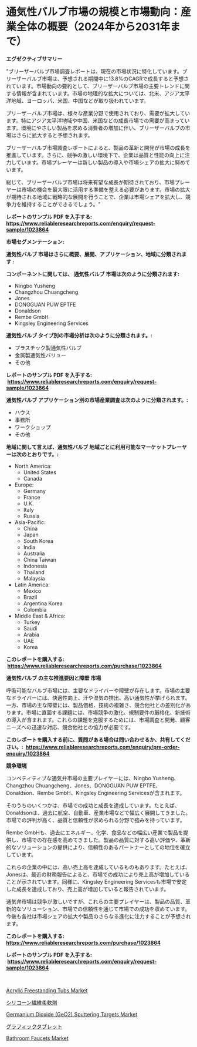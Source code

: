 <p><h1>通気性バルブ市場の規模と市場動向：産業全体の概要（2024年から2031年まで）</h1></p><p><strong>エグゼクティブサマリー</strong></p>
<p><p>"ブリーザーバルブ市場調査レポートは、現在の市場状況に特化しています。ブリーザーバルブ市場は、予想される期間中に13.8%のCAGRで成長すると予想されています。市場動向の要約として、ブリーザーバルブ市場の主要トレンドに関する情報が含まれています。市場の地理的な拡大については、北米、アジア太平洋地域、ヨーロッパ、米国、中国などが取り扱われています。</p><p>ブリーザーバルブ市場は、様々な産業分野で使用されており、需要が拡大しています。特にアジア太平洋地域や中国、米国などの成長市場での需要が高まっています。環境にやさしい製品を求める消費者の増加に伴い、ブリーザーバルブの市場はさらに拡大すると予想されます。</p><p>ブリーザーバルブ市場調査レポートによると、製品の革新と開発が市場の成長を推進しています。さらに、競争の激しい環境下で、企業は品質と性能の向上に注力しています。市場プレーヤーは新しい製品の導入や市場シェアの拡大に努めています。</p><p>総じて、ブリーザーバルブ市場は将来有望な成長が期待されており、市場プレーヤーは市場の機会を最大限に活用する準備を整える必要があります。市場の拡大が期待される地域に戦略的な展開を行うことで、企業は市場シェアを拡大し、競争力を維持することができるでしょう。"</p></p>
<p><strong>レポートのサンプル PDF を入手する: <a href="https://www.reliableresearchreports.com/enquiry/request-sample/1023864">https://www.reliableresearchreports.com/enquiry/request-sample/1023864</a></strong></p>
<p><strong>市場セグメンテーション:</strong></p>
<p><strong> 通気性バルブ 市場はさらに概要、展開、アプリケーション、地域に分類されます :</strong></p>
<p><strong>コンポーネントに関しては、 通気性バルブ 市場は次のように分類されます: &nbsp;</strong></p>
<p><ul><li>Ningbo Yusheng</li><li>Changzhou Chuangcheng</li><li>Jones</li><li>DONGGUAN PUW EPTFE</li><li>Donaldson</li><li>Rembe GmbH</li><li>Kingsley Engineering Services</li></ul></p>
<p><strong> 通気性バルブ タイプ別の市場分析は次のように分類されます。:</strong></p>
<p><ul><li>プラスチック製通気性バルブ</li><li>金属製通気性バリュー</li><li>その他</li></ul></p>
<p><strong>レポートのサンプル PDF を入手する: &nbsp;<a href="https://www.reliableresearchreports.com/enquiry/request-sample/1023864">https://www.reliableresearchreports.com/enquiry/request-sample/1023864</a></strong></p>
<p><strong> 通気性バルブ アプリケーション別の市場産業調査は次のように分類されます。:</strong></p>
<p><ul><li>ハウス</li><li>事務所</li><li>ワークショップ</li><li>その他</li></ul></p>
<p><strong>地域に関して言えば、通気性バルブ 地域ごとに利用可能なマーケットプレーヤーは次のとおりです。:</strong></p>
<p><ul>
    <li>
        North America:
        <ul>
            <li>United States</li>
            <li>Canada</li>
        </ul>
    </li>
    <li>
        Europe:
        <ul>
            <li>Germany</li>
            <li>France</li>
            <li>U.K.</li>
            <li>Italy</li>
            <li>Russia</li>
        </ul>
    </li>
    <li>
        Asia-Pacific:
        <ul>
            <li>China</li>
            <li>Japan</li>
            <li>South Korea</li>
            <li>India</li>
            <li>Australia</li>
            <li>China Taiwan</li>
            <li>Indonesia</li>
            <li>Thailand</li>
            <li>Malaysia</li>
        </ul>
    </li>
    <li>
        Latin America:
        <ul>
            <li>Mexico</li>
            <li>Brazil</li>
            <li>Argentina Korea</li>
            <li>Colombia</li>
        </ul>
    </li>
    <li>
        Middle East & Africa:
        <ul>
            <li>Turkey</li>
            <li>Saudi</li>
            <li>Arabia</li>
            <li>UAE</li>
            <li>Korea</li>
        </ul>
    </li>
    </ul></p>
<p><strong>このレポートを購入する: &nbsp;<a href="https://www.reliableresearchreports.com/purchase/1023864">https://www.reliableresearchreports.com/purchase/1023864</a></strong></p>
<p><strong>通気性バルブ の主な推進要因と障壁 市場</strong></p>
<p><p>呼吸可能なバルブ市場には、主要なドライバーや障壁が存在します。市場の主要なドライバーには、快適性向上、汗や湿気の排出、高い通気性が挙げられます。一方、市場の主な障壁には、製品価格、技術の複雑さ、競合他社との差別化があります。市場に直面する課題には、市場競争の激化、規制要件の厳格化、新技術の導入が含まれます。これらの課題を克服するためには、市場調査と開発、顧客ニーズへの迅速な対応、競合他社との協力が必要です。</p></p>
<p><strong>このレポートを購入する前に、質問がある場合は問い合わせるか、共有してください。:&nbsp; <a href="https://www.reliableresearchreports.com/enquiry/pre-order-enquiry/1023864">https://www.reliableresearchreports.com/enquiry/pre-order-enquiry/1023864</a></strong></p>
<p><strong>競争環境</strong></p>
<p><p>コンペティティブな通気弁市場の主要プレイヤーには、Ningbo Yusheng、Changzhou Chuangcheng、Jones、DONGGUAN PUW EPTFE、Donaldson、Rembe GmbH、Kingsley Engineering Servicesが含まれます。</p><p>そのうちのいくつかは、市場での成功と成長を達成しています。たとえば、Donaldsonは、過去に航空、自動車、産業市場などで幅広く展開してきました。市場での評判が高く、品質と信頼性が求められる分野で強みを持っています。</p><p>Rembe GmbHも、過去にエネルギー、化学、食品などの幅広い産業で製品を提供し、市場での存在感を高めてきました。製品の品質に対する高い評価や、革新的なソリューションの提供により、信頼性のあるパートナーとしての地位を確立しています。</p><p>これらの企業の中には、高い売上高を達成しているものもあります。たとえば、Jonesは、最近の財務報告によると、市場での成功により売上高が増加していることが示されています。同様に、Kingsley Engineering Servicesも市場で安定した成長を達成しており、売上高が増加していると報告されています。</p><p>通気弁市場は競争が激しいですが、これらの主要プレイヤーは、製品の品質、革新的なソリューション、市場での信頼性を通じて市場での成功を収めています。今後も各社は市場シェアの拡大や製品のさらなる進化に注力することが予想されます。</p></p>
<p><strong>このレポートを購入する: &nbsp; <a href="https://www.reliableresearchreports.com/purchase/1023864">https://www.reliableresearchreports.com/purchase/1023864</a></strong></p>
<p><strong>レポートのサンプル PDF を入手する: &nbsp;<a href="https://www.reliableresearchreports.com/enquiry/request-sample/1023864">https://www.reliableresearchreports.com/enquiry/request-sample/1023864</a></strong><strong></strong></p>
<p>&nbsp;</p>
<p><p><a href="https://issuu.com/reportprime-2/docs/acrylic-freestanding-tubs-market-size-2030.pptx">Acrylic Freestanding Tubs Market</a></p><p><a href="https://medium.com/@mares423/%E3%82%B7%E3%83%AA%E3%82%B3%E3%83%BC%E3%83%B3%E3%83%86%E3%82%AD%E3%82%B9%E3%82%BF%E3%82%A4%E3%83%AB%E3%82%BD%E3%83%95%E3%83%88%E3%83%8A%E3%83%BC%E5%B8%82%E5%A0%B4-%E5%B8%82%E5%A0%B4cagr-%E5%B8%82%E5%A0%B4%E3%83%88%E3%83%AC%E3%83%B3%E3%83%89-%E3%81%8A%E3%82%88%E3%81%B3%E6%88%90%E9%95%B7%E6%88%A6%E7%95%A5%E3%81%AB%E9%96%A2%E3%81%99%E3%82%8B%E6%83%85%E5%A0%B1-444b8dfe0b7e">シリコーン繊維柔軟剤</a></p><p><a href="https://github.com/luckyshygirl/Market-Research-Report-List-3/blob/main/germanium-dioxide-geo2-sputtering-targets-market.md">Germanium Dioxide (GeO2) Sputtering Targets Market</a></p><p><a href="https://medium.com/@arimuller2009/%E3%82%B0%E3%83%A9%E3%83%95%E3%82%A3%E3%83%83%E3%82%AF%E3%82%B9%E3%82%BF%E3%83%96%E3%83%AC%E3%83%83%E3%83%88%E3%81%AE%E5%B8%82%E5%A0%B4%E8%AA%BF%E6%9F%BB%E3%83%AC%E3%83%9D%E3%83%BC%E3%83%88-%E3%81%9D%E3%81%AE%E6%AD%B4%E5%8F%B2%E3%81%A82031%E5%B9%B4%E3%81%8B%E3%82%892031%E5%B9%B4%E3%81%BE%E3%81%A7%E3%81%AE%E4%BA%88%E6%B8%AC-ed1c5e3c04f9">グラフィックタブレット</a></p><p><a href="https://issuu.com/reportprime-2/docs/bathroom-faucets-market-size-2030.pptx">Bathroom Faucets Market</a></p></p>